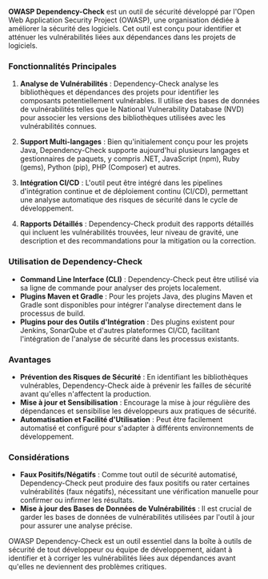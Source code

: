 **OWASP Dependency-Check** est un outil de sécurité développé par l'Open Web Application Security Project (OWASP), une organisation dédiée à améliorer la sécurité des logiciels. Cet outil est conçu pour identifier et atténuer les vulnérabilités liées aux dépendances dans les projets de logiciels.

### Fonctionnalités Principales

1. **Analyse de Vulnérabilités** : Dependency-Check analyse les bibliothèques et dépendances des projets pour identifier les composants potentiellement vulnérables. Il utilise des bases de données de vulnérabilités telles que le National Vulnerability Database (NVD) pour associer les versions des bibliothèques utilisées avec les vulnérabilités connues.

2. **Support Multi-langages** : Bien qu'initialement conçu pour les projets Java, Dependency-Check supporte aujourd'hui plusieurs langages et gestionnaires de paquets, y compris .NET, JavaScript (npm), Ruby (gems), Python (pip), PHP (Composer) et autres.

3. **Intégration CI/CD** : L'outil peut être intégré dans les pipelines d'intégration continue et de déploiement continu (CI/CD), permettant une analyse automatique des risques de sécurité dans le cycle de développement.

4. **Rapports Détaillés** : Dependency-Check produit des rapports détaillés qui incluent les vulnérabilités trouvées, leur niveau de gravité, une description et des recommandations pour la mitigation ou la correction.

### Utilisation de Dependency-Check

- **Command Line Interface (CLI)** : Dependency-Check peut être utilisé via sa ligne de commande pour analyser des projets localement.
- **Plugins Maven et Gradle** : Pour les projets Java, des plugins Maven et Gradle sont disponibles pour intégrer l'analyse directement dans le processus de build.
- **Plugins pour des Outils d'Intégration** : Des plugins existent pour Jenkins, SonarQube et d'autres plateformes CI/CD, facilitant l'intégration de l'analyse de sécurité dans les processus existants.

### Avantages

- **Prévention des Risques de Sécurité** : En identifiant les bibliothèques vulnérables, Dependency-Check aide à prévenir les failles de sécurité avant qu'elles n'affectent la production.
- **Mise à jour et Sensibilisation** : Encourage la mise à jour régulière des dépendances et sensibilise les développeurs aux pratiques de sécurité.
- **Automatisation et Facilité d'Utilisation** : Peut être facilement automatisé et configuré pour s'adapter à différents environnements de développement.

### Considérations

- **Faux Positifs/Négatifs** : Comme tout outil de sécurité automatisé, Dependency-Check peut produire des faux positifs ou rater certaines vulnérabilités (faux négatifs), nécessitant une vérification manuelle pour confirmer ou infirmer les résultats.
- **Mise à jour des Bases de Données de Vulnérabilités** : Il est crucial de garder les bases de données de vulnérabilités utilisées par l'outil à jour pour assurer une analyse précise.

OWASP Dependency-Check est un outil essentiel dans la boîte à outils de sécurité de tout développeur ou équipe de développement, aidant à identifier et à corriger les vulnérabilités liées aux dépendances avant qu'elles ne deviennent des problèmes critiques.